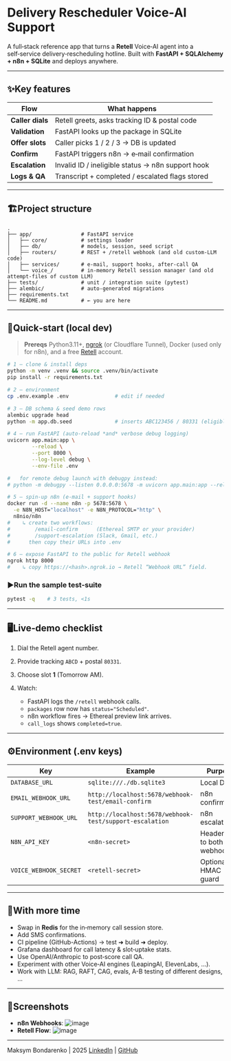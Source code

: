 # Delivery Rescheduler Voice‑AI Support

A full‑stack reference app that turns a **Retell** Voice‑AI agent into a self‑service delivery‑rescheduling hotline.
Built with **FastAPI + SQLAlchemy + n8n + SQLite** and deploys anywhere.

---

## ✨Key features

| Flow             | What happens                                      |
|------------------|---------------------------------------------------|
| **Caller dials** | Retell greets, asks tracking ID & postal code     |
| **Validation**   | FastAPI looks up the package in SQLite            |
| **Offer slots**  | Caller picks 1 / 2 / 3 → DB is updated            |
| **Confirm**      | FastAPI triggers n8n → e‑mail confirmation        |
| **Escalation**   | Invalid ID / ineligible status → n8n support hook |
| **Logs & QA**    | Transcript + completed / escalated flags stored   |

---

## 🏗Project structure

```text
.
├── app/                # FastAPI service
│   ├── core/           # settings loader
│   ├── db/             # models, session, seed script
│   ├── routers/        # REST + /retell webhook (and old custom-LLM code)
│   ├── services/       # e‑mail, support hooks, after‑call QA
│   └── voice_/         # in‑memory Retell session manager (and old attempt-files of custom LLM)
├── tests/              # unit / integration suite (pytest)
├── alembic/            # auto‑generated migrations
├── requirements.txt
└── README.md           # ← you are here
```

---

## 🚀Quick‑start (local dev)

> **Prereqs** Python3.11+, [ngrok](https://ngrok.com) (or Cloudflare Tunnel), Docker (used only for n8n), and a free [Retell](https://retellai.com) account.

```bash
# 1 – clone & install deps
python -m venv .venv && source .venv/bin/activate
pip install -r requirements.txt

# 2 – environment
cp .env.example .env               # edit if needed

# 3 – DB schema & seed demo rows
alembic upgrade head
python -m app.db.seed              # inserts ABC123456 / 80331 (eligible)

# 4 – run FastAPI (auto‑reload *and* verbose debug logging)
uvicorn app.main:app \
        --reload \
        --port 8000 \
        --log-level debug \
        --env-file .env

#   for remote debug launch with debugpy instead:
# python -m debugpy --listen 0.0.0.0:5678 -m uvicorn app.main:app --reload --port 8000

# 5 – spin‑up n8n (e‑mail + support hooks)
docker run -d --name n8n -p 5678:5678 \
  -e N8N_HOST="localhost" -e N8N_PROTOCOL="http" \
  n8nio/n8n
#    ↳ create two workflows:
#        /email-confirm      (Ethereal SMTP or your provider)
#        /support-escalation (Slack, Gmail, etc.)
#      then copy their URLs into .env

# 6 – expose FastAPI to the public for Retell webhook
ngrok http 8000
#    ↳ copy https://<hash>.ngrok.io → Retell “Webhook URL” field.
```

### ▶️Run the sample test‑suite

```bash
pytest -q    # 3 tests, <1s
```

---

## 🖥Live‑demo checklist

1. Dial the Retell agent number.
2. Provide tracking `ABCD` + postal `80331`.
3. Choose slot **1** (Tomorrow AM).
4. Watch:

   * FastAPI logs the `/retell` webhook calls.
   * `packages` row now has `status="Scheduled"`.
   * n8n workflow fires → Ethereal preview link arrives.
   * `call_logs` shows `completed=true`.

---

## ⚙️Environment (.env keys)

| Key                    | Example                                                 | Purpose                      |
| ---------------------- |---------------------------------------------------------|------------------------------|
| `DATABASE_URL`         | `sqlite:///./db.sqlite3`                                | Local DB                     |
| `EMAIL_WEBHOOK_URL`    | `http://localhost:5678/webhook-test/email-confirm`      | n8n confirmation             |
| `SUPPORT_WEBHOOK_URL`  | `http://localhost:5678/webhook-test/support-escalation` | n8n escalation               |
| `N8N_API_KEY`          | `<n8n-secret>`                                          | Header sent to both webhooks |
| `VOICE_WEBHOOK_SECRET` | `<retell-secret>`                                       | Optional HMAC guard          |

---

## 🧪With more time

* Swap in **Redis** for the in‑memory call session store.
* Add SMS confirmations.
* CI pipeline (GitHub-Actions) → test ➜ build ➜ deploy.
* Grafana dashboard for call latency & slot‑uptake stats.
* Use OpenAI/Anthropic to post‑score call QA.
* Experiment with other Voice‑AI engines (LeapingAI, ElevenLabs, ...).
* Work with LLM: RAG, RAFT, CAG, evals, A-B testing of different designs, ...

---

## 📸Screenshots
* **n8n Webhooks**: ![image](https://github.com/user-attachments/assets/0597d511-4045-48a1-8dab-ecb6ab752cef)
* **Retell Flow**: ![image](https://github.com/user-attachments/assets/28c3d611-6d42-44bf-9fbb-509951a0bbf9)

---

Maksym Bondarenko | 2025
[LinkedIn](https://www.linkedin.com/in/maksym-bondarenko-ua/) | [GitHub](https://github.com/Maksym-Bondarenko)
